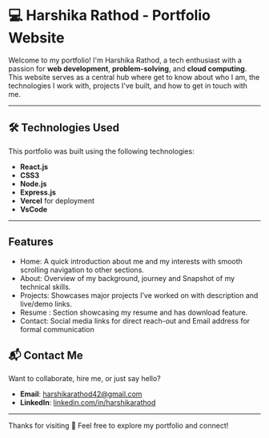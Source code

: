 # 💻 Harshika Rathod - Portfolio Website

Welcome to my portfolio! I'm Harshika Rathod, a tech enthusiast with a passion for **web development**, **problem-solving**, and **cloud computing**. This website serves as a central hub where get to know about who I am, the technologies I work with, projects I've built, and how to get in touch with me.

------

## 🛠️ Technologies Used

This portfolio was built using the following technologies:

- **React.js**
- **CSS3** 
- **Node.js**
- **Express.js**
- **Vercel**  for deployment
- **VsCode**

---

## Features

- Home: A quick introduction about me and my interests with smooth scrolling navigation to other sections.
- About: Overview of my background, journey and Snapshot of my technical skills.
- Projects: Showcases major projects I’ve worked on with description and live/demo links.
- Resume : Section showcasing my resume and has download feature.
- Contact: Social media links for direct reach-out and Email address for formal communication

## 📬 Contact Me

Want to collaborate, hire me, or just say hello?

- **Email**: harshikarathod42@gmail.com <!-- Replace with actual email -->
- **LinkedIn**: [linkedin.com/in/harshikarathod](https://linkedin.com/in/harshikarathod)

---

Thanks for visiting 💜 Feel free to explore my portfolio and connect!
